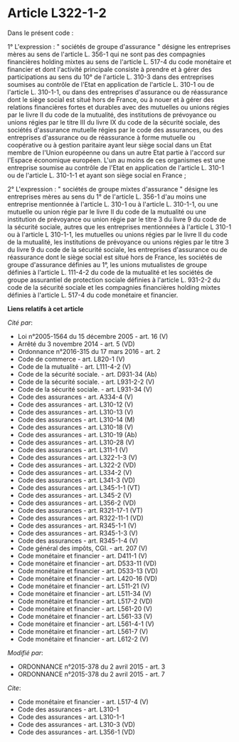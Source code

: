 # Article L322-1-2

Dans le présent code : 

1° L'expression : " sociétés de groupe d'assurance " désigne les entreprises mères au sens de l'article L. 356-1 qui ne sont
pas des compagnies financières holding mixtes au sens de l'article L. 517-4 du code monétaire et financier et dont l'activité
principale consiste à prendre et à gérer des participations au sens du 10° de l'article L. 310-3 dans des entreprises
soumises au contrôle de l'Etat en application de l'article L. 310-1 ou de l'article L. 310-1-1, ou dans des entreprises
d'assurance ou de réassurance dont le siège social est situé hors de France, ou à nouer et à gérer des relations financières
fortes et durables avec des mutuelles ou unions régies par le livre II du code de la mutualité, des institutions de
prévoyance ou unions régies par le titre III du livre IX du code de la sécurité sociale, des sociétés d'assurance mutuelle
régies par le code des assurances, ou des entreprises d'assurance ou de réassurance à forme mutuelle ou coopérative ou à
gestion paritaire ayant leur siège social dans un Etat membre de l'Union européenne ou dans un autre Etat partie à l'accord
sur l'Espace économique européen. L'un au moins de ces organismes est une entreprise soumise au contrôle de l'Etat en
application de l'article L. 310-1 ou de l'article L. 310-1-1 et ayant son siège social en France ; 

2° L'expression : " sociétés de groupe mixtes d'assurance " désigne les entreprises mères au sens du 1° de l'article L. 356-1
d'au moins une entreprise mentionnée à l'article L. 310-1 ou à l'article L. 310-1-1, ou une mutuelle ou union régie par le
livre II du code de la mutualité ou une institution de prévoyance ou union régie par le titre 3 du livre 9 du code de la
sécurité sociale, autres que les entreprises mentionnées à l'article L 310-1 ou à l'article L 310-1-1, les mutuelles ou
unions régies par le livre II du code de la mutualité, les institutions de prévoyance ou unions régies par le titre 3 du
livre 9 du code de la sécurité sociale, les entreprises d'assurance ou de réassurance dont le siège social est situé hors de
France, les sociétés de groupe d'assurance définies au 1°, les unions mutualistes de groupe définies à l'article L. 111-4-2
du code de la mutualité et les sociétés de groupe assurantiel de protection sociale définies à l'article L. 931-2-2 du code
de la sécurité sociale et les compagnies financières holding mixtes définies à l'article L. 517-4 du code monétaire et
financier.

**Liens relatifs à cet article**

_Cité par_:

  - Loi n°2005-1564 du 15 décembre 2005 - art. 16 (V)
  - Arrêté du 3 novembre 2014 - art. 5 (VD)
  - Ordonnance n°2016-315 du 17 mars 2016 - art. 2
  - Code de commerce - art. L820-1 (V)
  - Code de la mutualité - art. L111-4-2 (V)
  - Code de la sécurité sociale. - art. D931-34 (Ab)
  - Code de la sécurité sociale. - art. L931-2-2 (V)
  - Code de la sécurité sociale. - art. L931-34 (V)
  - Code des assurances - art. A334-4 (V)
  - Code des assurances - art. L310-12 (V)
  - Code des assurances - art. L310-13 (V)
  - Code des assurances - art. L310-14 (M)
  - Code des assurances - art. L310-18 (V)
  - Code des assurances - art. L310-19 (Ab)
  - Code des assurances - art. L310-28 (V)
  - Code des assurances - art. L311-1 (V)
  - Code des assurances - art. L322-1-3 (V)
  - Code des assurances - art. L322-2 (VD)
  - Code des assurances - art. L334-2 (V)
  - Code des assurances - art. L341-3 (VD)
  - Code des assurances - art. L345-1-1 (VT)
  - Code des assurances - art. L345-2 (V)
  - Code des assurances - art. L356-2 (VD)
  - Code des assurances - art. R321-17-1 (VT)
  - Code des assurances - art. R322-11-1 (VD)
  - Code des assurances - art. R345-1-1 (V)
  - Code des assurances - art. R345-1-3 (V)
  - Code des assurances - art. R345-1-4 (V)
  - Code général des impôts, CGI. - art. 207 (V)
  - Code monétaire et financier - art. D411-1 (V)
  - Code monétaire et financier - art. D533-11 (VD)
  - Code monétaire et financier - art. D533-13 (VD)
  - Code monétaire et financier - art. L420-16 (VD)
  - Code monétaire et financier - art. L511-21 (V)
  - Code monétaire et financier - art. L511-34 (V)
  - Code monétaire et financier - art. L517-2 (VD)
  - Code monétaire et financier - art. L561-20 (V)
  - Code monétaire et financier - art. L561-33 (V)
  - Code monétaire et financier - art. L561-4-1 (V)
  - Code monétaire et financier - art. L561-7 (V)
  - Code monétaire et financier - art. L612-2 (V)

_Modifié par_:

  - ORDONNANCE n°2015-378 du 2 avril 2015 - art. 3
  - ORDONNANCE n°2015-378 du 2 avril 2015 - art. 7

_Cite_:

  - Code monétaire et financier - art. L517-4 (V)
  - Code des assurances - art. L310-1
  - Code des assurances - art. L310-1-1
  - Code des assurances - art. L310-3 (VD)
  - Code des assurances - art. L356-1 (VD)
